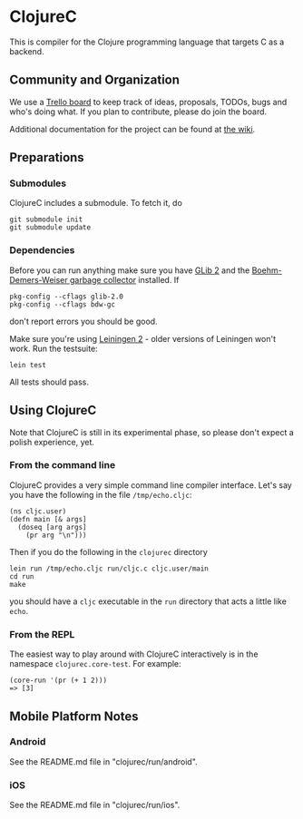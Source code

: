# ClojureC

This is compiler for the Clojure programming language that targets C as a backend.

## Community and Organization

We use a [Trello board](https://trello.com/board/clojurec/500e79c3b8ec5a3d7f1786d1) to keep track of ideas, proposals, TODOs, bugs and who's doing what.  If you plan to contribute, please do join the board.

Additional documentation for the project can be found at [the wiki](https://github.com/schani/clojurec/wiki).

## Preparations

### Submodules

ClojureC includes a submodule.  To fetch it, do

    git submodule init
    git submodule update

### Dependencies

Before you can run anything make sure you have [GLib 2](http://developer.gnome.org/glib/) and the [Boehm-Demers-Weiser garbage collector](http://www.hpl.hp.com/personal/Hans_Boehm/gc/) installed.  If

    pkg-config --cflags glib-2.0
    pkg-config --cflags bdw-gc

don't report errors you should be good.

Make sure you're using [Leiningen 2](https://github.com/technomancy/leiningen/) - older versions of Leiningen won't work.  Run the testsuite:

    lein test

All tests should pass.

## Using ClojureC

Note that ClojureC is still in its experimental phase, so please don't expect a polish experience, yet.

### From the command line

ClojureC provides a very simple command line compiler interface.  Let's say you have the following in the file `/tmp/echo.cljc`:

    (ns cljc.user)
    (defn main [& args]
      (doseq [arg args]
        (pr arg "\n")))

Then if you do the following in the `clojurec` directory

    lein run /tmp/echo.cljc run/cljc.c cljc.user/main
    cd run
    make

you should have a `cljc` executable in the `run` directory that acts a little like `echo`.

### From the REPL

The easiest way to play around with ClojureC interactively is in the namespace `clojurec.core-test`.  For example:

    (core-run '(pr (+ 1 2)))
    => [3]

## Mobile Platform Notes

### Android
  See the README.md file in "clojurec/run/android".

### iOS 
  See the README.md file in "clojurec/run/ios".
